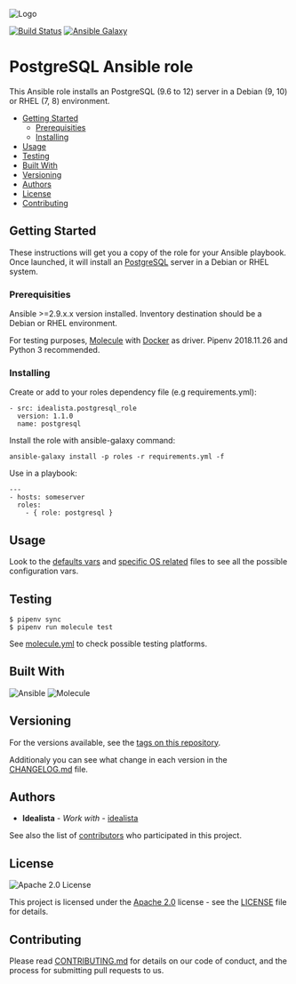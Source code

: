 ![Logo](https://raw.githubusercontent.com/idealista/postgresql_role/master/logo.gif)

[![Build Status](https://travis-ci.org/idealista/postgresql_role.png)](https://travis-ci.org/idealista/postgresql_role)
[![Ansible Galaxy](https://img.shields.io/badge/galaxy-idealista.postgresql__role-B62682.svg)](https://galaxy.ansible.com/idealista/postgresql_role)

# PostgreSQL Ansible role

This Ansible role installs an PostgreSQL (9.6 to 12) server in a Debian (9, 10) or RHEL (7, 8) environment.

- [Getting Started](#getting-started)
	- [Prerequisities](#prerequisities)
	- [Installing](#installing)
- [Usage](#usage)
- [Testing](#testing)
- [Built With](#built-with)
- [Versioning](#versioning)
- [Authors](#authors)
- [License](#license)
- [Contributing](#contributing)

## Getting Started

These instructions will get you a copy of the role for your Ansible playbook. Once launched, it will install an [PostgreSQL](https://www.postgresql.org/) server in a Debian or RHEL system.

### Prerequisities
Ansible >=2.9.x.x version installed.
Inventory destination should be a Debian or RHEL environment.

For testing purposes, [Molecule](https://molecule.readthedocs.io/) with [Docker](https://www.docker.com/) as driver. Pipenv 2018.11.26 and Python 3 recommended.

### Installing

Create or add to your roles dependency file (e.g requirements.yml):

```
- src: idealista.postgresql_role
  version: 1.1.0
  name: postgresql
```

Install the role with ansible-galaxy command:

```
ansible-galaxy install -p roles -r requirements.yml -f
```

Use in a playbook:

```
---
- hosts: someserver
  roles:
    - { role: postgresql }
```

## Usage

Look to the [defaults vars](defaults/) and [specific OS related](vars/) files to see all the possible configuration vars.

## Testing

```
$ pipenv sync
$ pipenv run molecule test
```

See [molecule.yml](https://github.com/idealista/postgresql_role/blob/master/molecule/default/molecule.yml) to check possible testing platforms.

## Built With

![Ansible](https://img.shields.io/badge/ansible-2.9.2-green.svg)
![Molecule](https://img.shields.io/badge/molecule-2.22.0-green.svg)

## Versioning

For the versions available, see the [tags on this repository](https://github.com/idealista/postgresql_role/tags).

Additionaly you can see what change in each version in the [CHANGELOG.md](https://github.com/idealista/postgresql_role/blob/master/CHANGELOG.md) file.

## Authors

* **Idealista** - *Work with* - [idealista](https://github.com/idealista)

See also the list of [contributors](https://github.com/idealista/postgresql_role/contributors) who participated in this project.

## License

![Apache 2.0 License](https://img.shields.io/hexpm/l/plug.svg)

This project is licensed under the [Apache 2.0](https://www.apache.org/licenses/LICENSE-2.0) license - see the [LICENSE](LICENSE) file for details.

## Contributing

Please read [CONTRIBUTING.md](https://github.com/idealista/postgresql_role/blob/master/.github/CONTRIBUTING.md) for details on our code of conduct, and the process for submitting pull requests to us.

